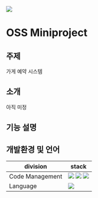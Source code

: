 <img src="https://capsule-render.vercel.app/api?type=waving&color=00f2fe&height=150&section=header&text=UYteam%20render&fontSize=70" />

# OSS Miniproject

## 주제
가게 예약 시스템

## 소개
아직 미정

## 기능 설명

## 개발환경 및 언어

|  division  |  stack         |
|------------|-----------------|
|Code Management|<img src="https://img.shields.io/badge/Git-F05032?style=flat-square&logo=git&logoColor=white"/> <img src="https://img.shields.io/badge/Github-181717?style=flat-square&logo=github&logoColor=white"/> <img src="https://img.shields.io/badge/vscode-007ACC?style=flat-square&logo=visualstudiocode&logoColor=white"/> |
|Language| <img src="https://img.shields.io/badge/C++-00599C?style=flat-square&logo=cplusplus&logoColor=white"/> |
